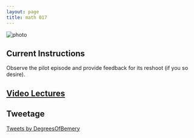 ```yaml
---
layout: page
title: math 017
---
```


![photo](https://uvm.edu/~bfemery/gradient_for_logo.png)

## Current Instructions
Observe the pilot episode and provide feedback for its reshoot (if you so desire).

## [Video Lectures](https://dbemerydt.github.io/math017lectures)
## Tweetage
<a class="twitter-timeline" href="https://twitter.com/DegreesOfBemery?ref_src=twsrc%5Etfw">Tweets by DegreesOfBemery</a> <script async src="https://platform.twitter.com/widgets.js" charset="utf-8"></script>
